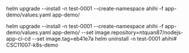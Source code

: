 
helm upgrade --install -n test-0001 --create-namespace ahihi -f app-demo/values.yaml app-demo/

helm upgrade --install -n test-0001 --create-namespace ahihi -f app-demo/values.yaml app-demo/ --set image.repository=ntquan87/nodejs-app-ci-cd --set image.tag=eb41e7a
helm uninstall -n test-0001 ahihi# CSC11007-k8s-demo
